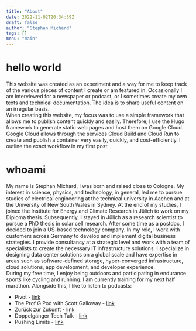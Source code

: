 ```yaml
---
title: "About"
date: 2022-11-02T20:34:39Z
draft: false
author: "Stephan Michard"
tags: []
menu: "main"
---
```


# hello world
This website was created as an experiment and a way for me to keep track of the various pieces of content I create or am featured in. Occasionally I am interviewed for a newspaper or podcast, or I sometimes create my own texts and technical documentation. The idea is to share useful content on an irregular basis.  
When creating this website, my focus was to use a simple framework that allows me to publish content quickly and easily. Therefore, I use the Hugo framework to generate static web pages and host them on Google Cloud. Google Cloud allows through the services Cloud Build and Cloud Run to create and publish a container very easily, quickly, and cost-efficiently. I outline the exact workflow in my first post:  .  


# whoami
My name is Stephan Michard, I was born and raised close to Cologne. My interest in science, physics, and technology, in general, led me to pursue studies of electrical engineering at the technical university in Aachen and at the University of New South Wales in Sydney. At the end of my studies, I joined the Institute for Energy and Climate Research in Jülich to work on my Diploma thesis. Subsequently, I stayed in Jülich as a research scientist to pursue a PhD thesis in solar cell research. After some time as a postdoc, I decided to join a US-based technology company. In my role, I work with customers across Germany to develop and implement digital business strategies. I provide consultancy at a strategic level and work with a team of specialists to create the necessary IT infrastructure solutions. I specialize in designing data center solutions on a global scale and have expertise in areas such as software-defined storage, hyper-converged infrastructure, cloud solutions, app development, and developer experience.  
During my free time, I enjoy being outdoors and participating in endurance sports like cycling and running. I am currently training for my next half marathon. Alongside this, I like to listen to podcasts:
- Pivot - [link](https://podcasts.voxmedia.com/show/pivot)
- The Prof G Pod with Scott Galloway - [link](https://podcasts.voxmedia.com/show/the-prof-g-pod-with-scott-galloway)
- Zurück zur Zukunft - [link](https://zurueckzurzukunft.de)
- Doppelgänger Tech Talk - [link](https://www.doppelgaenger.io/)
- Pushing Limits - [link](https://pushing-limits.de/)
